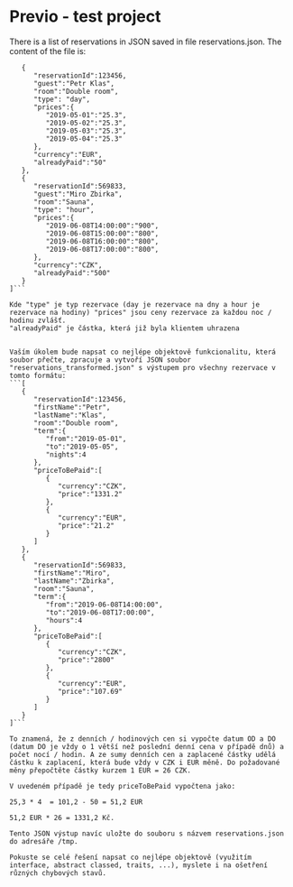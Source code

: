 # Previo - test project

There is a list of reservations in JSON saved in file reservations.json. The content of the file is:

```[  
   {  
      "reservationId":123456,
      "guest":"Petr Klas",
      "room":"Double room",
      "type": "day",
      "prices":{  
         "2019-05-01":"25.3",
         "2019-05-02":"25.3",
         "2019-05-03":"25.3",
         "2019-05-04":"25.3"
      },
      "currency":"EUR",
      "alreadyPaid":"50"
   },
   {  
      "reservationId":569833,
      "guest":"Miro Zbirka",
      "room":"Sauna",
      "type": "hour",
      "prices":{  
         "2019-06-08T14:00:00":"900",
         "2019-06-08T15:00:00":"800",
         "2019-06-08T16:00:00":"800",
         "2019-06-08T17:00:00":"800",
      },
      "currency":"CZK",
      "alreadyPaid":"500" 
   }
]```

Kde "type" je typ rezervace (day je rezervace na dny a hour je rezervace na hodiny) "prices" jsou ceny rezervace za každou noc / hodinu zvlášť. 
"alreadyPaid" je částka, která již byla klientem uhrazena


Vaším úkolem bude napsat co nejlépe objektově funkcionalitu, která soubor přečte, zpracuje a vytvoří JSON soubor "reservations_transformed.json" s výstupem pro všechny rezervace v tomto formátu:
```[  
   {  
      "reservationId":123456,
      "firstName":"Petr",
      "lastName":"Klas",
      "room":"Double room",
      "term":{  
         "from":"2019-05-01",
         "to":"2019-05-05", 
         "nights":4
      },
      "priceToBePaid":[  
         {  
            "currency":"CZK",
            "price":"1331.2"
         },
         {  
            "currency":"EUR",
            "price":"21.2"
         }
      ]
   },
   {  
      "reservationId":569833,
      "firstName":"Miro",
      "lastName":"Zbirka",
      "room":"Sauna",
      "term":{  
         "from":"2019-06-08T14:00:00",
         "to":"2019-06-08T17:00:00", 
         "hours":4
      },
      "priceToBePaid":[  
         {  
            "currency":"CZK",
            "price":"2800"
         },
         {  
            "currency":"EUR",
            "price":"107.69"
         }
      ]
   }
]```

To znamená, že z denních / hodinových cen si vypočte datum OD a DO (datum DO je vždy o 1 větší než poslední denní cena v případě dnů) a počet nocí / hodin. A ze sumy denních cen a zaplacené částky udělá částku k zaplacení, která bude vždy v CZK i EUR měně. Do požadované měny přepočtěte částky kurzem 1 EUR = 26 CZK.

V uvedeném případě je tedy priceToBePaid vypočtena jako:

25,3 * 4  = 101,2 - 50 = 51,2 EUR

51,2 EUR * 26 = 1331,2 Kč.

Tento JSON výstup navíc uložte do souboru s názvem reservations.json do adresáře /tmp.

Pokuste se celé řešení napsat co nejlépe objektově (využitím interface, abstract classed, traits, ...), myslete i na ošetření různých chybových stavů.
